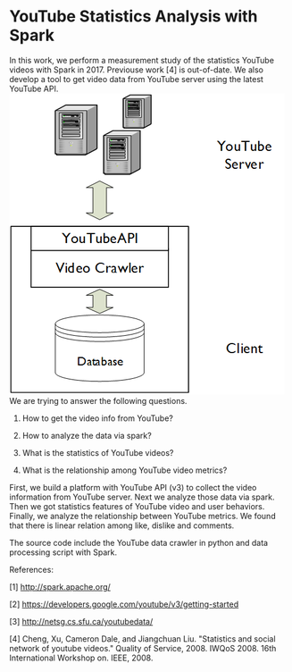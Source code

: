 # YouTube Statistics Analysis with Spark

In this work, we perform a measurement study of the statistics YouTube videos with Spark in 2017. Previouse work [4] is out-of-date. We also develop a tool to get video data from YouTube server using the latest YouTube API. 
![Screenshot](pic/platform.png)
We are trying to answer the following questions.

1. How to get the video info from YouTube?

2. How to analyze the data via spark?

3. What is the statistics of YouTube videos?

4. What is the relationship among YouTube video metrics?

First, we build a platform with YouTube API (v3) to collect the video information from YouTube server. Next we analyze those data via spark. Then we got statistics features of YouTube video and user behaviors. Finally, we analyze the relationship between YouTube metrics. We found that there is linear relation among like, dislike and comments.

The source code include the YouTube data crawler in python and data processing script with Spark.

References:

[1] http://spark.apache.org/

[2] https://developers.google.com/youtube/v3/getting-started

[3] http://netsg.cs.sfu.ca/youtubedata/

[4] Cheng, Xu, Cameron Dale, and Jiangchuan Liu. "Statistics and social network of youtube videos." Quality of Service, 2008. IWQoS 2008. 16th International Workshop on. IEEE, 2008.
